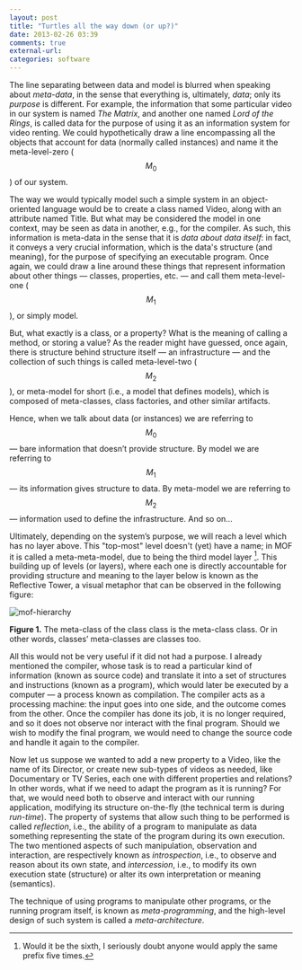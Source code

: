 ```yaml
---
layout: post
title: "Turtles all the way down (or up?)"
date: 2013-02-26 03:39
comments: true
external-url:
categories: software
---
```


The line separating between data and model is blurred when speaking about *meta-data*, in the sense that everything is, ultimately, *data*; only its *purpose* is different. For example, the information that some particular video in our system is named *The Matrix*, and another one named *Lord of the Rings*, is called data for the purpose of using it as an information system for video renting. We could hypothetically draw a line encompassing all the objects that account for data (normally called instances) and name it the meta-level-zero ($$M_0$$) of our system.

The way we would typically model such a simple system in an object-oriented language would be to create a class named Video, along with an attribute named Title. But what may be considered the model in one context, may be seen as data in another, e.g., for the compiler. As such, this information is meta-data in the sense that it is *data about data itself*: in fact, it conveys a very crucial information, which is the data's structure (and meaning), for the purpose of specifying an executable program. Once again, we could draw a line around these things that represent information about other things — classes, properties, etc. — and call them meta-level-one ($$M_1$$), or simply model.

But, what exactly is a class, or a property? What is the meaning of calling a method, or storing a value? As the reader might have guessed, once again, there is structure behind structure itself — an infrastructure — and the collection of such things is called meta-level-two ($$M_2$$), or meta-model for short (i.e., a model that defines models), which is composed of meta-classes, class factories, and other similar artifacts.

Hence, when we talk about data (or instances) we are referring to $$M_0$$ — bare information that doesn’t provide structure. By model we are referring to $$M_1$$ — its information gives structure to data. By meta-model we are referring to $$M_2$$ — information used to define the infrastructure. And so on...

Ultimately, depending on the system’s purpose, we will reach a level which has no layer above. This "top-most" level doesn't (yet) have a name; in MOF it is called a meta-meta-model, due to being the third model layer [^1]. This building up of levels (or layers), where each one is directly accountable for providing structure and meaning to the layer below is known as the Reflective Tower, a visual metaphor that can be observed in the following figure:

![mof-hierarchy](http://skyservers.org/~bytter/mof-hierarchy.png)

**Figure 1.** The meta-class of the class class is the meta-class class. Or in other words, classes’ meta-classes are classes too.

All this would not be very useful if it did not had a purpose. I already mentioned the compiler, whose task is to read a particular kind of information (known as source code) and translate it into a set of structures and instructions (known as a program), which would later be executed by a computer — a process known as compilation. The compiler acts as a processing machine: the input goes into one side, and the outcome comes from the other. Once the compiler has done its job, it is no longer required, and so it does not observe nor interact with the final program. Should we wish to modify the final program, we would need to change the source code and handle it again to the compiler.

Now let us suppose we wanted to add a new property to a Video, like the name of its Director, or create new sub-types of videos as needed, like Documentary or TV Series, each one with different properties and relations? In other words, what if we need to adapt the program as it is running? For that, we would need both to observe and interact with our running application, modifying its structure on-the-fly (the technical term is during *run-time*). The property of systems that allow such thing to be performed is called *reflection*, i.e., the ability of a program to manipulate as data something representing the state of the program during its own execution. The two mentioned aspects of such manipulation, observation and interaction, are respectively known as *introspection*, i.e., to observe and reason about its own state, and *intercession*, i.e., to modify its own execution state (structure) or alter its own interpretation or meaning (semantics).

The technique of using programs to manipulate other programs, or the running program itself, is known as *meta-programming*, and the high-level design of such system is called a *meta-architecture*.

[^1]: Would it be the sixth, I seriously doubt anyone would apply the same prefix five times.
